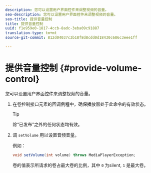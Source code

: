 ```yaml
---
description: 您可以设置用户界面控件来调整视频的音量。
seo-description: 您可以设置用户界面控件来调整视频的音量。
seo-title: 提供音量控制
title: 提供音量控制
uuid: f1e959e0-1817-4ccb-8adc-3eba09c91887
translation-type: tm+mt
source-git-commit: 812d04037c3b18f8d8cdd0d18430c686c3eee1ff

---
```



# 提供音量控制 {#provide-volume-control}

您可以设置用户界面控件来调整视频的音量。

1. 在卷控制接口元素的回调例程中，确保播放器处于此命令的有效状态。

   >[!TIP]
   >
   >除“已发布”之外的任何状态均有效。

1. 调 `setVolume` 用以设置音频音量。

   例如：

   ```java
   void setVolume(int volume) throws MediaPlayerException;
   ```

   卷的值表示所请求的卷占最大卷的比例，其中 `0` 为silent, `1` 是最大卷。


